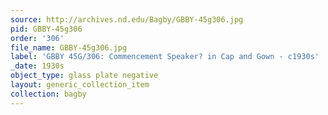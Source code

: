 ```yaml
---
source: http://archives.nd.edu/Bagby/GBBY-45g306.jpg
pid: GBBY-45g306
order: '306'
file_name: GBBY-45g306.jpg
label: 'GBBY 45G/306: Commencement Speaker? in Cap and Gown - c1930s'
_date: 1930s
object_type: glass plate negative
layout: generic_collection_item
collection: bagby
---
```


